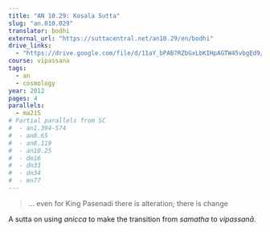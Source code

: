 ```yaml
---
title: "AN 10.29: Kosala Sutta"
slug: "an.010.029"
translator: bodhi
external_url: "https://suttacentral.net/an10.29/en/bodhi"
drive_links:
  - "https://drive.google.com/file/d/11aY_bPAB7RZbGxLbKIHpAGTW45vbgEd9/view?usp=drivesdk"
course: vipassana
tags:
  - an
  - cosmology
year: 2012
pages: 4
parallels:
  - ma215
# Partial parallels from SC
#  - an1.394-574
#  - an8.65
#  - an8.119
#  - an10.25
#  - dn16
#  - dn33
#  - dn34
#  - mn77
---
```


> … even for King Pasenadi there is alteration; there is change

A sutta on using *anicca* to make the transition from *samatha* to *vipassanā*.
